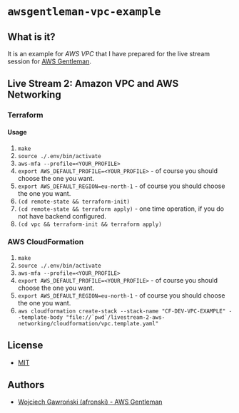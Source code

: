 # `awsgentleman-vpc-example`

## What is it?

It is an example for *AWS VPC* that I have prepared for the live stream session for [AWS Gentleman](https://awsgentleman.com/live).

## Live Stream 2: Amazon VPC and AWS Networking

### Terraform

#### Usage

1. `make`
2. `source ./.env/bin/activate`
3. `aws-mfa --profile=<YOUR_PROFILE>`
4. `export AWS_DEFAULT_PROFILE=<YOUR_PROFILE>` - of course you should choose the one you want.
5. `export AWS_DEFAULT_REGION=eu-north-1` - of course you should choose the one you want.
6. `(cd remote-state && terraform-init)`
7. `(cd remote-state && terraform apply)` - one time operation, if you do not have backend configured.
8. `(cd vpc && terraform-init && terraform apply)`

### AWS CloudFormation

1. `make`
2. `source ./.env/bin/activate`
3. `aws-mfa --profile=<YOUR_PROFILE>`
4. `export AWS_DEFAULT_PROFILE=<YOUR_PROFILE>` - of course you should choose the one you want.
5. `export AWS_DEFAULT_REGION=eu-north-1` - of course you should choose the one you want.
6. ``aws cloudformation create-stack --stack-name "CF-DEV-VPC-EXAMPLE" --template-body "file://`pwd`/livestream-2-aws-networking/cloudformation/vpc.template.yaml"``

## License

- [MIT](LICENSE.md)

## Authors

- [Wojciech Gawroński (afronski) - AWS Gentleman](https://github.com/afronski)
